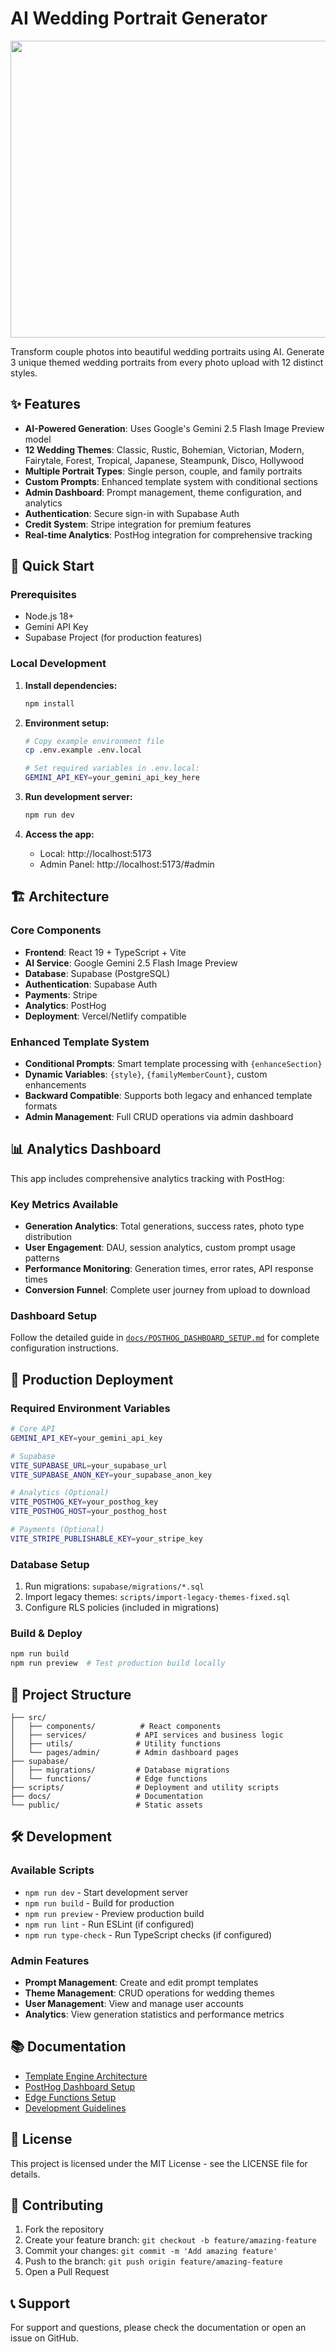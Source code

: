 # AI Wedding Portrait Generator

<div align="center">
<img width="1200" height="475" alt="AI Wedding Portrait Generator" src="https://github.com/user-attachments/assets/0aa67016-6eaf-458a-adb2-6e31a0763ed6" />
</div>

Transform couple photos into beautiful wedding portraits using AI. Generate 3 unique themed wedding portraits from every photo upload with 12 distinct styles.

## ✨ Features

- **AI-Powered Generation**: Uses Google's Gemini 2.5 Flash Image Preview model
- **12 Wedding Themes**: Classic, Rustic, Bohemian, Victorian, Modern, Fairytale, Forest, Tropical, Japanese, Steampunk, Disco, Hollywood
- **Multiple Portrait Types**: Single person, couple, and family portraits
- **Custom Prompts**: Enhanced template system with conditional sections
- **Admin Dashboard**: Prompt management, theme configuration, and analytics
- **Authentication**: Secure sign-in with Supabase Auth
- **Credit System**: Stripe integration for premium features
- **Real-time Analytics**: PostHog integration for comprehensive tracking

## 🚀 Quick Start

### Prerequisites
- Node.js 18+
- Gemini API Key
- Supabase Project (for production features)

### Local Development

1. **Install dependencies:**
   ```bash
   npm install
   ```

2. **Environment setup:**
   ```bash
   # Copy example environment file
   cp .env.example .env.local
   
   # Set required variables in .env.local:
   GEMINI_API_KEY=your_gemini_api_key_here
   ```

3. **Run development server:**
   ```bash
   npm run dev
   ```

4. **Access the app:**
   - Local: http://localhost:5173
   - Admin Panel: http://localhost:5173/#admin

## 🏗️ Architecture

### Core Components
- **Frontend**: React 19 + TypeScript + Vite
- **AI Service**: Google Gemini 2.5 Flash Image Preview
- **Database**: Supabase (PostgreSQL)
- **Authentication**: Supabase Auth
- **Payments**: Stripe
- **Analytics**: PostHog
- **Deployment**: Vercel/Netlify compatible

### Enhanced Template System
- **Conditional Prompts**: Smart template processing with `{enhanceSection}`
- **Dynamic Variables**: `{style}`, `{familyMemberCount}`, custom enhancements
- **Backward Compatible**: Supports both legacy and enhanced template formats
- **Admin Management**: Full CRUD operations via admin dashboard

## 📊 Analytics Dashboard

This app includes comprehensive analytics tracking with PostHog:

### Key Metrics Available
- **Generation Analytics**: Total generations, success rates, photo type distribution
- **User Engagement**: DAU, session analytics, custom prompt usage patterns
- **Performance Monitoring**: Generation times, error rates, API response times
- **Conversion Funnel**: Complete user journey from upload to download

### Dashboard Setup
Follow the detailed guide in [`docs/POSTHOG_DASHBOARD_SETUP.md`](./docs/POSTHOG_DASHBOARD_SETUP.md) for complete configuration instructions.

## 🔧 Production Deployment

### Required Environment Variables
```bash
# Core API
GEMINI_API_KEY=your_gemini_api_key

# Supabase
VITE_SUPABASE_URL=your_supabase_url
VITE_SUPABASE_ANON_KEY=your_supabase_anon_key

# Analytics (Optional)
VITE_POSTHOG_KEY=your_posthog_key
VITE_POSTHOG_HOST=your_posthog_host

# Payments (Optional)
VITE_STRIPE_PUBLISHABLE_KEY=your_stripe_key
```

### Database Setup
1. Run migrations: `supabase/migrations/*.sql`
2. Import legacy themes: `scripts/import-legacy-themes-fixed.sql`
3. Configure RLS policies (included in migrations)

### Build & Deploy
```bash
npm run build
npm run preview  # Test production build locally
```

## 📁 Project Structure

```
├── src/
│   ├── components/          # React components
│   ├── services/           # API services and business logic
│   ├── utils/              # Utility functions
│   └── pages/admin/        # Admin dashboard pages
├── supabase/
│   ├── migrations/         # Database migrations
│   └── functions/          # Edge functions
├── scripts/                # Deployment and utility scripts
├── docs/                   # Documentation
└── public/                 # Static assets
```

## 🛠️ Development

### Available Scripts
- `npm run dev` - Start development server
- `npm run build` - Build for production
- `npm run preview` - Preview production build
- `npm run lint` - Run ESLint (if configured)
- `npm run type-check` - Run TypeScript checks (if configured)

### Admin Features
- **Prompt Management**: Create and edit prompt templates
- **Theme Management**: CRUD operations for wedding themes
- **User Management**: View and manage user accounts
- **Analytics**: View generation statistics and performance metrics

## 📚 Documentation

- [Template Engine Architecture](./docs/TEMPLATE_ENGINE_ARCHITECTURE.md)
- [PostHog Dashboard Setup](./docs/POSTHOG_DASHBOARD_SETUP.md)
- [Edge Functions Setup](./EDGE_FUNCTIONS_SETUP.md)
- [Development Guidelines](./CLAUDE.md)

## 📄 License

This project is licensed under the MIT License - see the LICENSE file for details.

## 🤝 Contributing

1. Fork the repository
2. Create your feature branch: `git checkout -b feature/amazing-feature`
3. Commit your changes: `git commit -m 'Add amazing feature'`
4. Push to the branch: `git push origin feature/amazing-feature`
5. Open a Pull Request

## 📞 Support

For support and questions, please check the documentation or open an issue on GitHub.
